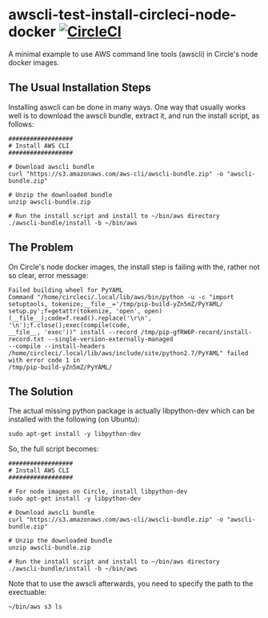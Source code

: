 # awscli-test-install-circleci-node-docker [![CircleCI](https://circleci.com/gh/muhammed-sayadi/awscli-test-install-circleci-node-docker.svg?style=shield)](https://circleci.com/gh/muhammed-sayadi/awscli-test-install-circleci-node-docker)
A minimal example to use AWS command line tools (awscli) in Circle's node docker images.

## The Usual Installation Steps
Installing aswcli can be done in many ways. One way that usually works well is to download the awscli bundle, extract it,
and run the install script, as follows:
```
##################
# Install AWS CLI
##################

# Download awscli bundle
curl "https://s3.amazonaws.com/aws-cli/awscli-bundle.zip" -o "awscli-bundle.zip"

# Unzip the downloaded bundle
unzip awscli-bundle.zip

# Run the install script and install to ~/bin/aws directory
./awscli-bundle/install -b ~/bin/aws
```

## The Problem
On Circle's node docker images, the install step is failing with the, rather not so clear, error message:
```
Failed building wheel for PyYAML
Command "/home/circleci/.local/lib/aws/bin/python -u -c "import setuptools, tokenize;__file__='/tmp/pip-build-yZn5mZ/PyYAML/
setup.py';f=getattr(tokenize, 'open', open)(__file__);code=f.read().replace('\r\n', '\n');f.close();exec(compile(code,
__file__, 'exec'))" install --record /tmp/pip-gfRW6P-record/install-record.txt --single-version-externally-managed 
--compile --install-headers /home/circleci/.local/lib/aws/include/site/python2.7/PyYAML" failed with error code 1 in 
/tmp/pip-build-yZn5mZ/PyYAML/
```

## The Solution
The actual missing python package is actually libpython-dev which can be installed with the following (on Ubuntu):
```
sudo apt-get install -y libpython-dev
```

So, the full script becomes:
```
##################
# Install AWS CLI
##################

# For node images on Circle, install libpython-dev
sudo apt-get install -y libpython-dev

# Download awscli bundle
curl "https://s3.amazonaws.com/aws-cli/awscli-bundle.zip" -o "awscli-bundle.zip"

# Unzip the downloaded bundle
unzip awscli-bundle.zip

# Run the install script and install to ~/bin/aws directory
./awscli-bundle/install -b ~/bin/aws
```

Note that to use the awscli afterwards, you need to specify the path to the exectuable:
```
~/bin/aws s3 ls
```
